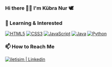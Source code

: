 ### Hi there 👋😄 I'm Kübra Nur <g-emoji class="g-emoji" alias="dove" fallback-src="https://github.githubassets.com/images/icons/emoji/unicode/1f54a.png">🕊</g-emoji>

### 🔭 Learning & Interested 

<p><a target="_blank" rel="noopener noreferrer" href="https://camo.githubusercontent.com/7f885612ba487d91af549cb394002191018f13fd32d921e7c8b0df27d96c9270/68747470733a2f2f696d672e736869656c64732e696f2f62616467652f68746d6c352d6344313f7374796c653d666f722d7468652d6261646765266c6f676f3d68746d6c35266c6f676f436f6c6f723d45463746314126636f6c6f723d324232413239"><img src="https://camo.githubusercontent.com/7f885612ba487d91af549cb394002191018f13fd32d921e7c8b0df27d96c9270/68747470733a2f2f696d672e736869656c64732e696f2f62616467652f68746d6c352d6344313f7374796c653d666f722d7468652d6261646765266c6f676f3d68746d6c35266c6f676f436f6c6f723d45463746314126636f6c6f723d324232413239" alt="HTML5" data-canonical-src="https://img.shields.io/badge/html5-cD1?style=for-the-badge&amp;logo=html5&amp;logoColor=EF7F1A&amp;color=2B2A29" style="max-width:100%;"></a>
<a target="_blank" rel="noopener noreferrer" href="https://camo.githubusercontent.com/0316dc835d282867266e750f08ac21ca3b9a10e462e6bb9088e2ef3755bda8d7/68747470733a2f2f696d672e736869656c64732e696f2f62616467652f637373332d6344313f7374796c653d666f722d7468652d6261646765266c6f676f3d63737333266c6f676f436f6c6f723d45463746314126636f6c6f723d324232413239"><img src="https://camo.githubusercontent.com/0316dc835d282867266e750f08ac21ca3b9a10e462e6bb9088e2ef3755bda8d7/68747470733a2f2f696d672e736869656c64732e696f2f62616467652f637373332d6344313f7374796c653d666f722d7468652d6261646765266c6f676f3d63737333266c6f676f436f6c6f723d45463746314126636f6c6f723d324232413239" alt="CSS3" data-canonical-src="https://img.shields.io/badge/css3-cD1?style=for-the-badge&amp;logo=css3&amp;logoColor=EF7F1A&amp;color=2B2A29" style="max-width:100%;"></a>
<a target="_blank" rel="noopener noreferrer" href="https://camo.githubusercontent.com/ad5f446eef9986a700da0039a6b6220d670ce3cbe79eae68a02ecc12ae25e7ce/68747470733a2f2f696d672e736869656c64732e696f2f62616467652f6a6176617363726970742d6344313f7374796c653d666f722d7468652d6261646765266c6f676f3d6a617661736372697074266c6f676f436f6c6f723d45463746314126636f6c6f723d324232413239"><img src="https://camo.githubusercontent.com/ad5f446eef9986a700da0039a6b6220d670ce3cbe79eae68a02ecc12ae25e7ce/68747470733a2f2f696d672e736869656c64732e696f2f62616467652f6a6176617363726970742d6344313f7374796c653d666f722d7468652d6261646765266c6f676f3d6a617661736372697074266c6f676f436f6c6f723d45463746314126636f6c6f723d324232413239" alt="JavaScript" data-canonical-src="https://img.shields.io/badge/javascript-cD1?style=for-the-badge&amp;logo=javascript&amp;logoColor=EF7F1A&amp;color=2B2A29" style="max-width:100%;"></a>
<a target="_blank" rel="noopener noreferrer" href="https://camo.githubusercontent.com/4429ef2da650c2245bf274e901ab095fbddc37fdbb28b7106526a5d1ba630c82/68747470733a2f2f696d672e736869656c64732e696f2f62616467652f6a6176612d6344313f7374796c653d666f722d7468652d6261646765266c6f676f3d6a617661266c6f676f436f6c6f723d45463746314126636f6c6f723d324232413239"><img src="https://camo.githubusercontent.com/4429ef2da650c2245bf274e901ab095fbddc37fdbb28b7106526a5d1ba630c82/68747470733a2f2f696d672e736869656c64732e696f2f62616467652f6a6176612d6344313f7374796c653d666f722d7468652d6261646765266c6f676f3d6a617661266c6f676f436f6c6f723d45463746314126636f6c6f723d324232413239" alt="Java" data-canonical-src="https://img.shields.io/badge/java-cD1?style=for-the-badge&amp;logo=java&amp;logoColor=EF7F1A&amp;color=2B2A29" style="max-width:100%;"></a>
<a target="_blank" rel="noopener noreferrer" href="https://camo.githubusercontent.com/53565dea824952e7eccae630ca0d2888684ac96e58628a3db251d78300d0ee62/68747470733a2f2f696d672e736869656c64732e696f2f62616467652f707974686f6e2d6344313f7374796c653d666f722d7468652d6261646765266c6f676f3d707974686f6e266c6f676f436f6c6f723d45463746314126636f6c6f723d324232413239"><img src="https://camo.githubusercontent.com/53565dea824952e7eccae630ca0d2888684ac96e58628a3db251d78300d0ee62/68747470733a2f2f696d672e736869656c64732e696f2f62616467652f707974686f6e2d6344313f7374796c653d666f722d7468652d6261646765266c6f676f3d707974686f6e266c6f676f436f6c6f723d45463746314126636f6c6f723d324232413239" alt="Python" data-canonical-src="https://img.shields.io/badge/python-cD1?style=for-the-badge&amp;logo=python&amp;logoColor=EF7F1A&amp;color=2B2A29" style="max-width:100%;"></a></p>

### 📫 How to Reach Me

<a href="https://tr.linkedin.com/in/kubranurbayindir" rel="nofollow"> <img alt="iletisim | Linkedin" src="https://camo.githubusercontent.com/72b128193842d9364c102e46a7c32b928493bbc816fb0a6a248add090df1a48f/68747470733a2f2f696d672e736869656c64732e696f2f62616467652f6c696e6b6564696e2d3242324132392e7376673f7374796c653d666f722d7468652d6261646765266c6f676f3d6c696e6b6564696e266c6f676f436f6c6f723d454637463141" data-canonical-src="https://img.shields.io/badge/linkedin-2B2A29.svg?style=for-the-badge&amp;logo=linkedin&amp;logoColor=EF7F1A" style="max-width:100%;"></a>
<!--
**kubranurbayindir/kubranurbayindir** is a ✨ _special_ ✨ repository because its `README.md` (this file) appears on your GitHub profile.

Here are some ideas to get you started:

- 🔭 I’m currently working on ...
- 🌱 I’m currently learning ...
- 👯 I’m looking to collaborate on ...
- 🤔 I’m looking for help with ...
- 💬 Ask me about ...
- 📫 How to reach me: ...
- 😄 Pronouns: ...
- ⚡ Fun fact: ...
-->
